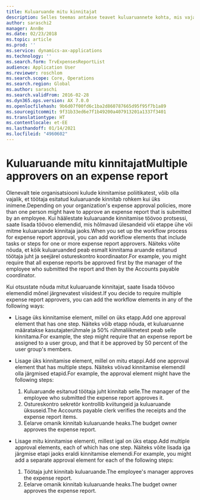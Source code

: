 ```yaml
---
title: Kuluaruande mitu kinnitajat
description: Selles teemas antakse teavet kuluaruannete kohta, mis vajavad kinnitamist mitme kinnita poolt.
author: saraschi2
manager: AnnBe
ms.date: 02/23/2018
ms.topic: article
ms.prod: ''
ms.service: dynamics-ax-applications
ms.technology: ''
ms.search.form: TrvExpensesReportList
audience: Application User
ms.reviewer: roschlom
ms.search.scope: Core, Operations
ms.search.region: Global
ms.author: saraschi
ms.search.validFrom: 2016-02-28
ms.dyn365.ops.version: AX 7.0.0
ms.openlocfilehash: 9b6d07f00fd6c1ba2d860787665d95f95f7b1a89
ms.sourcegitcommit: 9f31b33ed6e7f1b49200a407913201a1337f3401
ms.translationtype: HT
ms.contentlocale: et-EE
ms.lasthandoff: 01/14/2021
ms.locfileid: "4960602"
---
```

# <a name="multiple-approvers-on-an-expense-report"></a><span data-ttu-id="01735-103">Kuluaruande mitu kinnitajat</span><span class="sxs-lookup"><span data-stu-id="01735-103">Multiple approvers on an expense report</span></span>

<span data-ttu-id="01735-104">Olenevalt teie organisatsiooni kulude kinnitamise poliitikatest, võib olla vajalik, et töötaja esitatud kuluaruande kinnitab rohkem kui üks inimene.</span><span class="sxs-lookup"><span data-stu-id="01735-104">Depending on your organization's expense approval policies, more than one person might have to approve an expense report that is submitted by an employee.</span></span> <span data-ttu-id="01735-105">Kui häälestate kuluaruande kinnitamise töövoo protsessi, saate lisada töövoo elemendid, mis hõlmavad ülesandeid või etappe ühe või mitme kuluaruande kinnitaja jaoks.</span><span class="sxs-lookup"><span data-stu-id="01735-105">When you set up the workflow process for expense report approval, you can add workflow elements that include tasks or steps for one or more expense report approvers.</span></span> <span data-ttu-id="01735-106">Näiteks võite nõuda, et kõik kuluaruanded peab esmalt kinnitama aruande esitanud töötaja juht ja seejärel ostureskontro koordinaator.</span><span class="sxs-lookup"><span data-stu-id="01735-106">For example, you might require that all expense reports be approved first by the manager of the employee who submitted the report and then by the Accounts payable coordinator.</span></span>

<span data-ttu-id="01735-107">Kui otsustate nõuda mitut kuluaruande kinnitajat, saate lisada töövoo elemendid mõnel järgnevatest viisidest.</span><span class="sxs-lookup"><span data-stu-id="01735-107">If you decide to require multiple expense report approvers, you can add the workflow elements in any of the following ways:</span></span>

- <span data-ttu-id="01735-108">Lisage üks kinnitamise element, millel on üks etapp.</span><span class="sxs-lookup"><span data-stu-id="01735-108">Add one approval element that has one step.</span></span> <span data-ttu-id="01735-109">Näiteks võib etapp nõuda, et kuluaruanne määratakse kasutajaterühmale ja 50% rühmaliikmetest peab selle kinnitama.</span><span class="sxs-lookup"><span data-stu-id="01735-109">For example, the step might require that an expense report be assigned to a user group, and that it be approved by 50 percent of the user group's members.</span></span>
- <span data-ttu-id="01735-110">Lisage üks kinnitamise element, millel on mitu etappi.</span><span class="sxs-lookup"><span data-stu-id="01735-110">Add one approval element that has multiple steps.</span></span> <span data-ttu-id="01735-111">Näiteks võivad kinnitamise elemendil olla järgmised etapid.</span><span class="sxs-lookup"><span data-stu-id="01735-111">For example, the approval element might have the following steps:</span></span>

    1. <span data-ttu-id="01735-112">Kuluaruande esitanud töötaja juht kinnitab selle.</span><span class="sxs-lookup"><span data-stu-id="01735-112">The manager of the employee who submitted the expense report approves it.</span></span>
    2. <span data-ttu-id="01735-113">Ostureskontro sekretör kontrollib kviitungeid ja kuluaruande üksuseid.</span><span class="sxs-lookup"><span data-stu-id="01735-113">The Accounts payable clerk verifies the receipts and the expense report items.</span></span>
    3. <span data-ttu-id="01735-114">Eelarve omanik kinnitab kuluaruande heaks.</span><span class="sxs-lookup"><span data-stu-id="01735-114">The budget owner approves the expense report.</span></span>

- <span data-ttu-id="01735-115">Lisage mitu kinnitamise elementi, millest igal on üks etapp.</span><span class="sxs-lookup"><span data-stu-id="01735-115">Add multiple approval elements, each of which has one step.</span></span> <span data-ttu-id="01735-116">Näiteks võite lisada iga järgmise etapi jaoks eraldi kinnitamise elemendi.</span><span class="sxs-lookup"><span data-stu-id="01735-116">For example, you might add a separate approval element for each of the following steps:</span></span>

    1. <span data-ttu-id="01735-117">Töötaja juht kinnitab kuluaruande.</span><span class="sxs-lookup"><span data-stu-id="01735-117">The employee's manager approves the expense report.</span></span>
    2. <span data-ttu-id="01735-118">Eelarve omanik kinnitab kuluaruande heaks.</span><span class="sxs-lookup"><span data-stu-id="01735-118">The budget owner approves the expense report.</span></span>
